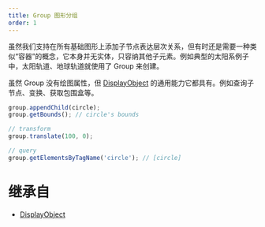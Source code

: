 ```yaml
---
title: Group 图形分组
order: 1
---
```


虽然我们支持在所有基础图形上添加子节点表达层次关系，但有时还是需要一种类似“容器”的概念，它本身并无实体，只容纳其他子元素。例如典型的太阳系例子中，太阳轨道、地球轨道就使用了 Group 来创建。

虽然 Group 没有绘图属性，但 [DisplayObject](/zh/docs/api/basic/display-object) 的通用能力它都具有。例如查询子节点、变换、获取包围盒等。
```js
group.appendChild(circle);
group.getBounds(); // circle's bounds

// transform
group.translate(100, 0);

// query
group.getElementsByTagName('circle'); // [circle]
```

# 继承自

- [DisplayObject](/zh/docs/api/basic/display-object)
